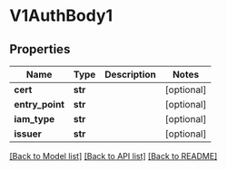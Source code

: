 # V1AuthBody1

## Properties
Name | Type | Description | Notes
------------ | ------------- | ------------- | -------------
**cert** | **str** |  | [optional] 
**entry_point** | **str** |  | [optional] 
**iam_type** | **str** |  | [optional] 
**issuer** | **str** |  | [optional] 

[[Back to Model list]](../README.md#documentation-for-models) [[Back to API list]](../README.md#documentation-for-api-endpoints) [[Back to README]](../README.md)

